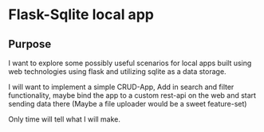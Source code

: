 # Flask-Sqlite local app

## Purpose
I want to explore some possibly useful scenarios for local apps built using web technologies using flask and utilizing sqlite as a data storage.

I will want to implement a simple CRUD-App, Add in search and filter functionality, maybe bind the app to a custom rest-api on the web and start sending data there (Maybe a file uploader would be a sweet feature-set)

Only time will tell what I will make.